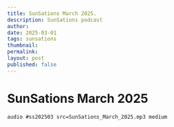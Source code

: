 ```yaml
---
title: SunSations March 2025.
description: SunSations podcast
author: 
date: 2025-03-01
tags: sunsations
thumbnail: 
permalink: 
layout: post
published: false
---
```


# SunSations March 2025

`audio #ss202503 src=SunSations_March_2025.mp3 medium`
